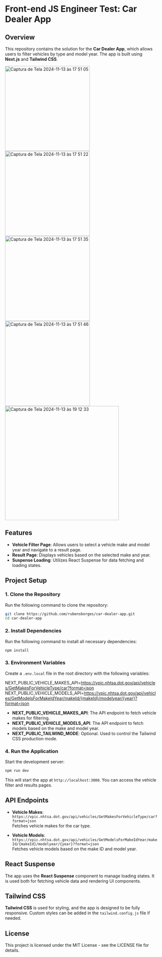 # Front-end JS Engineer Test: Car Dealer App

## Overview

This repository contains the solution for the **Car Dealer App**, which allows users to filter vehicles by type and model year. The app is built using **Next.js** and **Tailwind CSS**.

<img width="280" alt="Captura de Tela 2024-11-13 às 17 51 05" src="https://github.com/user-attachments/assets/de3651a9-526f-4c78-8a45-cfcd4f0c444f">

<img width="280" alt="Captura de Tela 2024-11-13 às 17 51 22" src="https://github.com/user-attachments/assets/58dfce87-65ed-4602-9daf-439f30df3ae2">

<img width="280" alt="Captura de Tela 2024-11-13 às 17 51 35" src="https://github.com/user-attachments/assets/b21f70ad-a1bd-4207-9a9d-214ac415d390">

<img width="280" alt="Captura de Tela 2024-11-13 às 17 51 46" src="https://github.com/user-attachments/assets/5b29b675-7bba-4200-a9d5-956cbfef0ee8">

<img width="376" alt="Captura de Tela 2024-11-13 às 19 12 33" src="https://github.com/user-attachments/assets/0767e4a2-1fc8-4d3d-9ee0-cb892fff3b28">



## Features

- **Vehicle Filter Page**: Allows users to select a vehicle make and model year and navigate to a result page.
- **Result Page**: Displays vehicles based on the selected make and year.
- **Suspense Loading**: Utilizes React Suspense for data fetching and loading states.

## Project Setup

### 1. Clone the Repository

Run the following command to clone the repository:

```bash
git clone https://github.com/rubensborges/car-dealer-app.git
cd car-dealer-app
```
### 2. Install Dependencies

Run the following command to install all necessary dependencies:
```bash
npm install
```

### 3. Environment Variables

Create a `.env.local` file in the root directory with the following variables:

NEXT_PUBLIC_VEHICLE_MAKES_API=https://vpic.nhtsa.dot.gov/api/vehicles/GetMakesForVehicleType/car?format=json NEXT_PUBLIC_VEHICLE_MODELS_API=https://vpic.nhtsa.dot.gov/api/vehicles/GetModelsForMakeIdYear/makeId/{makeId}/modelyear/{year}?format=json 


- **NEXT_PUBLIC_VEHICLE_MAKES_API**: The API endpoint to fetch vehicle makes for filtering.
- **NEXT_PUBLIC_VEHICLE_MODELS_API**: The API endpoint to fetch models based on the make and model year.
- **NEXT_PUBLIC_TAILWIND_MODE**: Optional. Used to control the Tailwind CSS production mode.

### 4. Run the Application

Start the development server:

```bash
npm run dev
```

This will start the app at `http://localhost:3000`. You can access the vehicle filter and results pages.


## API Endpoints

- **Vehicle Makes**: `https://vpic.nhtsa.dot.gov/api/vehicles/GetMakesForVehicleType/car?format=json`  
  Fetches vehicle makes for the car type.
  
- **Vehicle Models**: `https://vpic.nhtsa.dot.gov/api/vehicles/GetModelsForMakeIdYear/makeId/{makeId}/modelyear/{year}?format=json`  
  Fetches vehicle models based on the make ID and model year.

## React Suspense

The app uses the **React Suspense** component to manage loading states. It is used both for fetching vehicle data and rendering UI components.

## Tailwind CSS

**Tailwind CSS** is used for styling, and the app is designed to be fully responsive. Custom styles can be added in the `tailwind.config.js` file if needed.

## License

This project is licensed under the MIT License - see the LICENSE file for details.

